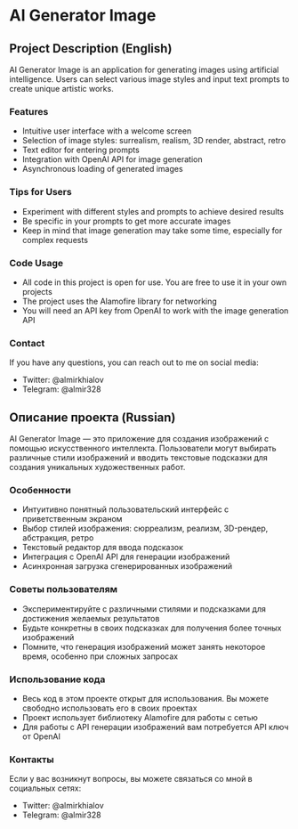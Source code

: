 # AI Generator Image


## Project Description (English)

AI Generator Image is an application for generating images using artificial intelligence. Users can select various image styles and input text prompts to create unique artistic works.

### Features
- Intuitive user interface with a welcome screen
- Selection of image styles: surrealism, realism, 3D render, abstract, retro
- Text editor for entering prompts
- Integration with OpenAI API for image generation
- Asynchronous loading of generated images

### Tips for Users
- Experiment with different styles and prompts to achieve desired results
- Be specific in your prompts to get more accurate images
- Keep in mind that image generation may take some time, especially for complex requests

### Code Usage
- All code in this project is open for use. You are free to use it in your own projects
- The project uses the Alamofire library for networking
- You will need an API key from OpenAI to work with the image generation API

### Contact
If you have any questions, you can reach out to me on social media:
- Twitter: @almirkhialov
- Telegram: @almir328


## Описание проекта (Russian)

AI Generator Image — это приложение для создания изображений с помощью искусственного интеллекта. Пользователи могут выбирать различные стили изображений и вводить текстовые подсказки для создания уникальных художественных работ.

### Особенности
- Интуитивно понятный пользовательский интерфейс с приветственным экраном
- Выбор стилей изображения: сюрреализм, реализм, 3D-рендер, абстракция, ретро
- Текстовый редактор для ввода подсказок
- Интеграция с OpenAI API для генерации изображений
- Асинхронная загрузка сгенерированных изображений

### Советы пользователям
- Экспериментируйте с различными стилями и подсказками для достижения желаемых результатов
- Будьте конкретны в своих подсказках для получения более точных изображений
- Помните, что генерация изображений может занять некоторое время, особенно при сложных запросах

### Использование кода
- Весь код в этом проекте открыт для использования. Вы можете свободно использовать его в своих проектах
- Проект использует библиотеку Alamofire для работы с сетью
- Для работы с API генерации изображений вам потребуется API ключ от OpenAI

### Контакты
Если у вас возникнут вопросы, вы можете связаться со мной в социальных сетях:
- Twitter: @almirkhialov
- Telegram: @almir328

